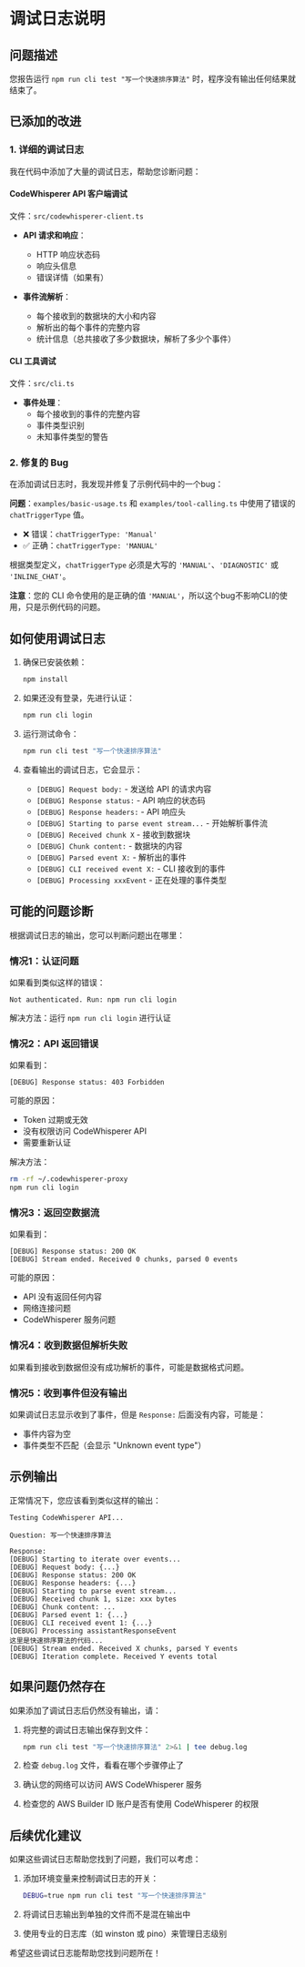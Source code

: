 # 调试日志说明

## 问题描述

您报告运行 `npm run cli test "写一个快速排序算法"` 时，程序没有输出任何结果就结束了。

## 已添加的改进

### 1. 详细的调试日志

我在代码中添加了大量的调试日志，帮助您诊断问题：

#### CodeWhisperer API 客户端调试
文件：`src/codewhisperer-client.ts`

- **API 请求和响应**：
  - HTTP 响应状态码
  - 响应头信息
  - 错误详情（如果有）

- **事件流解析**：
  - 每个接收到的数据块的大小和内容
  - 解析出的每个事件的完整内容
  - 统计信息（总共接收了多少数据块，解析了多少个事件）

#### CLI 工具调试
文件：`src/cli.ts`

- **事件处理**：
  - 每个接收到的事件的完整内容
  - 事件类型识别
  - 未知事件类型的警告

### 2. 修复的 Bug

在添加调试日志时，我发现并修复了示例代码中的一个bug：

**问题**：`examples/basic-usage.ts` 和 `examples/tool-calling.ts` 中使用了错误的 `chatTriggerType` 值。

- ❌ 错误：`chatTriggerType: 'Manual'`
- ✅ 正确：`chatTriggerType: 'MANUAL'`

根据类型定义，`chatTriggerType` 必须是大写的 `'MANUAL'`、`'DIAGNOSTIC'` 或 `'INLINE_CHAT'`。

**注意**：您的 CLI 命令使用的是正确的值 `'MANUAL'`，所以这个bug不影响CLI的使用，只是示例代码的问题。

## 如何使用调试日志

1. 确保已安装依赖：
   ```bash
   npm install
   ```

2. 如果还没有登录，先进行认证：
   ```bash
   npm run cli login
   ```

3. 运行测试命令：
   ```bash
   npm run cli test "写一个快速排序算法"
   ```

4. 查看输出的调试日志，它会显示：
   - `[DEBUG] Request body:` - 发送给 API 的请求内容
   - `[DEBUG] Response status:` - API 响应的状态码
   - `[DEBUG] Response headers:` - API 响应头
   - `[DEBUG] Starting to parse event stream...` - 开始解析事件流
   - `[DEBUG] Received chunk X` - 接收到数据块
   - `[DEBUG] Chunk content:` - 数据块的内容
   - `[DEBUG] Parsed event X:` - 解析出的事件
   - `[DEBUG] CLI received event X:` - CLI 接收到的事件
   - `[DEBUG] Processing xxxEvent` - 正在处理的事件类型

## 可能的问题诊断

根据调试日志的输出，您可以判断问题出在哪里：

### 情况1：认证问题
如果看到类似这样的错误：
```
Not authenticated. Run: npm run cli login
```
解决方法：运行 `npm run cli login` 进行认证

### 情况2：API 返回错误
如果看到：
```
[DEBUG] Response status: 403 Forbidden
```
可能的原因：
- Token 过期或无效
- 没有权限访问 CodeWhisperer API
- 需要重新认证

解决方法：
```bash
rm -rf ~/.codewhisperer-proxy
npm run cli login
```

### 情况3：返回空数据流
如果看到：
```
[DEBUG] Response status: 200 OK
[DEBUG] Stream ended. Received 0 chunks, parsed 0 events
```
可能的原因：
- API 没有返回任何内容
- 网络连接问题
- CodeWhisperer 服务问题

### 情况4：收到数据但解析失败
如果看到接收到数据但没有成功解析的事件，可能是数据格式问题。

### 情况5：收到事件但没有输出
如果调试日志显示收到了事件，但是 `Response:` 后面没有内容，可能是：
- 事件内容为空
- 事件类型不匹配（会显示 "Unknown event type"）

## 示例输出

正常情况下，您应该看到类似这样的输出：

```
Testing CodeWhisperer API...

Question: 写一个快速排序算法

Response:
[DEBUG] Starting to iterate over events...
[DEBUG] Request body: {...}
[DEBUG] Response status: 200 OK
[DEBUG] Response headers: {...}
[DEBUG] Starting to parse event stream...
[DEBUG] Received chunk 1, size: xxx bytes
[DEBUG] Chunk content: ...
[DEBUG] Parsed event 1: {...}
[DEBUG] CLI received event 1: {...}
[DEBUG] Processing assistantResponseEvent
这里是快速排序算法的代码...
[DEBUG] Stream ended. Received X chunks, parsed Y events
[DEBUG] Iteration complete. Received Y events total
```

## 如果问题仍然存在

如果添加了调试日志后仍然没有输出，请：

1. 将完整的调试日志输出保存到文件：
   ```bash
   npm run cli test "写一个快速排序算法" 2>&1 | tee debug.log
   ```

2. 检查 `debug.log` 文件，看看在哪个步骤停止了

3. 确认您的网络可以访问 AWS CodeWhisperer 服务

4. 检查您的 AWS Builder ID 账户是否有使用 CodeWhisperer 的权限

## 后续优化建议

如果这些调试日志帮助您找到了问题，我们可以考虑：

1. 添加环境变量来控制调试日志的开关：
   ```bash
   DEBUG=true npm run cli test "写一个快速排序算法"
   ```

2. 将调试日志输出到单独的文件而不是混在输出中

3. 使用专业的日志库（如 winston 或 pino）来管理日志级别

希望这些调试日志能帮助您找到问题所在！
